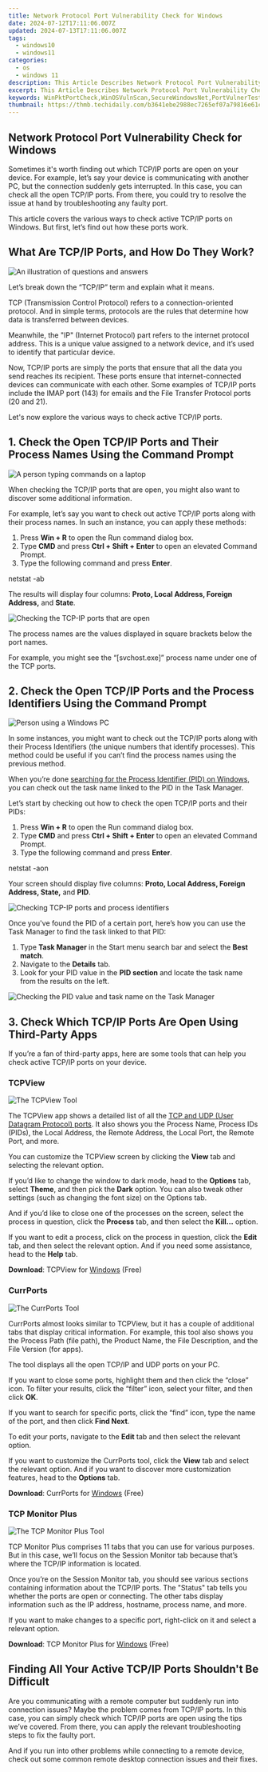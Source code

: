 ```yaml
---
title: Network Protocol Port Vulnerability Check for Windows
date: 2024-07-12T17:11:06.007Z
updated: 2024-07-13T17:11:06.007Z
tags:
  - windows10
  - windows11
categories:
  - os
  - windows 11
description: This Article Describes Network Protocol Port Vulnerability Check for Windows
excerpt: This Article Describes Network Protocol Port Vulnerability Check for Windows
keywords: WinPktPortCheck,WinOSVulnScan,SecureWindowsNet,PortVulnerTestWin,ProtSecWinOS,NetProtWinFlaw,VulnNetProtocolWin
thumbnail: https://thmb.techidaily.com/b3641ebe2988ec7265ef07a79816e61c990d023d2c0afe9a3bce0644ce087752.jpg
---
```


## Network Protocol Port Vulnerability Check for Windows

 Sometimes it's worth finding out which TCP/IP ports are open on your device. For example, let’s say your device is communicating with another PC, but the connection suddenly gets interrupted. In this case, you can check all the open TCP/IP ports. From there, you could try to resolve the issue at hand by troubleshooting any faulty port.

 This article covers the various ways to check active TCP/IP ports on Windows. But first, let’s find out how these ports work.

## What Are TCP/IP Ports, and How Do They Work?

![An illustration of questions and answers](https://static1.makeuseofimages.com/wordpress/wp-content/uploads/2022/08/An-illustration-of-questions-and-answers.jpg)

 Let’s break down the “TCP/IP” term and explain what it means.

 TCP (Transmission Control Protocol) refers to a connection-oriented protocol. And in simple terms, protocols are the rules that determine how data is transferred between devices.

 Meanwhile, the "IP" (Internet Protocol) part refers to the internet protocol address. This is a unique value assigned to a network device, and it’s used to identify that particular device.

 Now, TCP/IP ports are simply the ports that ensure that all the data you send reaches its recipient. These ports ensure that internet-connected devices can communicate with each other. Some examples of TCP/IP ports include the IMAP port (143) for emails and the File Transfer Protocol ports (20 and 21).

 Let's now explore the various ways to check active TCP/IP ports.

## 1\. Check the Open TCP/IP Ports and Their Process Names Using the Command Prompt
![A person typing commands on a laptop](https://static1.makeuseofimages.com/wordpress/wp-content/uploads/2022/08/A-person-typing-commands-on-a-laptop.jpg)

 When checking the TCP/IP ports that are open, you might also want to discover some additional information.

 For example, let’s say you want to check out active TCP/IP ports along with their process names. In such an instance, you can apply these methods:

1. Press **Win + R** to open the Run command dialog box.
2. Type **CMD** and press **Ctrl + Shift + Enter** to open an elevated Command Prompt.
3. Type the following command and press **Enter**.

netstat -ab

 The results will display four columns: **Proto, Local Address, Foreign Address,** and **State**.

![Checking the TCP-IP ports that are open](https://static1.makeuseofimages.com/wordpress/wp-content/uploads/2023/01/checking-the-tcp-ip-ports-that-are-open.jpg)

 The process names are the values displayed in square brackets below the port names.

 For example, you might see the “\[svchost.exe\]” process name under one of the TCP ports.

## 2\. Check the Open TCP/IP Ports and the Process Identifiers Using the Command Prompt
![Person using a Windows PC](https://static1.makeuseofimages.com/wordpress/wp-content/uploads/2021/10/Person-using-a-Windows-PC.jpg)

 In some instances, you might want to check out the TCP/IP ports along with their Process Identifiers (the unique numbers that identify processes). This method could be useful if you can’t find the process names using the previous method.

 When you’re done [searching for the Process Identifier (PID) on Windows](https://www.makeuseof.com/ways-to-find-application-process-id-in-windows-10/), you can check out the task name linked to the PID in the Task Manager.

 Let’s start by checking out how to check the open TCP/IP ports and their PIDs:

1. Press **Win + R** to open the Run command dialog box.
2. Type **CMD** and press **Ctrl + Shift + Enter** to open an elevated Command Prompt.
3. Type the following command and press **Enter**.

netstat -aon

 Your screen should display five columns: **Proto, Local Address, Foreign Address, State,** and **PID**.

![Checking TCP-IP ports and process identifiers](https://static1.makeuseofimages.com/wordpress/wp-content/uploads/2023/01/checking-tcp-ip-ports-and-process-identifiers.jpg)

 Once you've found the PID of a certain port, here’s how you can use the Task Manager to find the task linked to that PID:

1. Type **Task Manager** in the Start menu search bar and select the **Best match**.
2. Navigate to the **Details** tab.
3. Look for your PID value in the **PID section** and locate the task name from the results on the left.

![Checking the PID value and task name on the Task Manager](https://static1.makeuseofimages.com/wordpress/wp-content/uploads/2023/01/checking-the-pid-value-and-task-name-on-the-task-manager.jpg)

## 3\. Check Which TCP/IP Ports Are Open Using Third-Party Apps

 If you’re a fan of third-party apps, here are some tools that can help you check active TCP/IP ports on your device.

### TCPView
![The TCPView Tool](https://static1.makeuseofimages.com/wordpress/wp-content/uploads/2023/01/the-tcpview-tool.jpg)

 The TCPView app shows a detailed list of all the [TCP and UDP (User Datagram Protocol) ports](https://www.makeuseof.com/what-are-tcp-and-udp-ports/). It also shows you the Process Name, Process IDs (PIDs), the Local Address, the Remote Address, the Local Port, the Remote Port, and more.

 You can customize the TCPView screen by clicking the **View** tab and selecting the relevant option.

 If you’d like to change the window to dark mode, head to the **Options** tab, select **Theme**, and then pick the **Dark** option. You can also tweak other settings (such as changing the font size) on the Options tab.

 And if you’d like to close one of the processes on the screen, select the process in question, click the **Process** tab, and then select the **Kill…** option.

 If you want to edit a process, click on the process in question, click the **Edit** tab, and then select the relevant option. And if you need some assistance, head to the **Help** tab.

**Download**: TCPView for [Windows](https://learn.microsoft.com/en-us/sysinternals/downloads/tcpview) (Free)

### CurrPorts
![The CurrPorts Tool](https://static1.makeuseofimages.com/wordpress/wp-content/uploads/2023/01/the-currports-tool.jpg)

 CurrPorts almost looks similar to TCPView, but it has a couple of additional tabs that display critical information. For example, this tool also shows you the Process Path (file path), the Product Name, the File Description, and the File Version (for apps).

 The tool displays all the open TCP/IP and UDP ports on your PC.

 If you want to close some ports, highlight them and then click the “close” icon. To filter your results, click the “filter” icon, select your filter, and then click **OK**.

 If you want to search for specific ports, click the “find” icon, type the name of the port, and then click **Find Next**.

 To edit your ports, navigate to the **Edit** tab and then select the relevant option.

 If you want to customize the CurrPorts tool, click the **View** tab and select the relevant option. And if you want to discover more customization features, head to the **Options** tab.

**Download**: CurrPorts for [Windows](https://www.nirsoft.net/utils/cports.html) (Free)

### TCP Monitor Plus
![The TCP Monitor Plus Tool](https://static1.makeuseofimages.com/wordpress/wp-content/uploads/2023/01/the-tcp-monitor-plus-tool.jpg)

 TCP Monitor Plus comprises 11 tabs that you can use for various purposes. But in this case, we’ll focus on the Session Monitor tab because that’s where the TCP/IP information is located.

 Once you’re on the Session Monitor tab, you should see various sections containing information about the TCP/IP ports. The "Status" tab tells you whether the ports are open or connecting. The other tabs display information such as the IP address, hostname, process name, and more.

 If you want to make changes to a specific port, right-click on it and select a relevant option.

**Download**: TCP Monitor Plus for [Windows](https://www.softpedia.com/get/Network-Tools/Network-Monitoring/TCP-Monitor-Plus.shtml) (Free)

## Finding All Your Active TCP/IP Ports Shouldn't Be Difficult

 Are you communicating with a remote computer but suddenly run into connection issues? Maybe the problem comes from TCP/IP ports. In this case, you can simply check which TCP/IP ports are open using the tips we’ve covered. From there, you can apply the relevant troubleshooting steps to fix the faulty port.

 And if you run into other problems while connecting to a remote device, check out some common remote desktop connection issues and their fixes.


<ins class="adsbygoogle"
     style="display:block"
     data-ad-format="autorelaxed"
     data-ad-client="ca-pub-7571918770474297"
     data-ad-slot="1223367746"></ins>



<ins class="adsbygoogle"
     style="display:block"
     data-ad-client="ca-pub-7571918770474297"
     data-ad-slot="8358498916"
     data-ad-format="auto"
     data-full-width-responsive="true"></ins>




